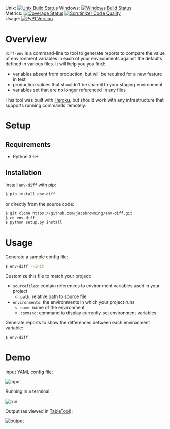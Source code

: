 Unix: [![Unix Build Status](https://img.shields.io/travis/jacebrowning/env-diff/master.svg)](https://travis-ci.org/jacebrowning/env-diff) Windows: [![Windows Build Status](https://img.shields.io/appveyor/ci/jacebrowning/env-diff/master.svg)](https://ci.appveyor.com/project/jacebrowning/env-diff)<br>Metrics: [![Coverage Status](https://img.shields.io/coveralls/jacebrowning/env-diff/master.svg)](https://coveralls.io/r/jacebrowning/env-diff) [![Scrutinizer Code Quality](https://img.shields.io/scrutinizer/g/jacebrowning/env-diff.svg)](https://scrutinizer-ci.com/g/jacebrowning/env-diff/?branch=master)<br>Usage: [![PyPI Version](https://img.shields.io/pypi/v/env-diff.svg)](https://pypi.python.org/pypi/env-diff)

# Overview

`diff-env` is a command-line to tool to generate reports to compare the value of environment variables in each of your environments against the defaults defined in various files. It will help you you find:

- variables absent from production, but will be required for a new feature in test
- production values that shouldn't be shared to your staging environment
- variables set that are no longer referenced in any files

This tool was built with [Heroku](https://www.heroku.com/continuous-delivery), but should work with any infrastructure that supports running commands remotely.

# Setup

## Requirements

* Python 3.6+

## Installation

Install `env-diff` with pip:

```sh
$ pip install env-diff
```

or directly from the source code:

```sh
$ git clone https://github.com/jacebrowning/env-diff.git
$ cd env-diff
$ python setup.py install
```

# Usage

Generate a sample config file:

```sh
$ env-diff --init
```

Customize this file to match your project:

- `sourcefiles`: contain references to environment variables used in your project
    + `path`: relative path to source file
- `environments`: the environments in which your project runs
    + `name`: name of the environment
    + `command`: command to display currently set environment variables

Generate reports to show the differences between each environment variable:

```sh
$ env-diff
```

# Demo

Input YAML config file:

![input](https://raw.githubusercontent.com/jacebrowning/env-diff/master/docs/demo/input.png)

Running in a terminal:

![run](https://raw.githubusercontent.com/jacebrowning/env-diff/master/docs/demo/run.png)

Output (as viewed in [TableTool](https://github.com/jakob/TableTool)):

![output](https://raw.githubusercontent.com/jacebrowning/env-diff/master/docs/demo/output.png)




